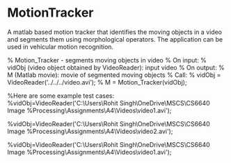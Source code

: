 # MotionTracker
A matlab based motion tracker that identifies the moving objects in a video and segments them using morphological operators. The application can be used in vehicular motion recognition.

% Motion_Tracker - segments moving objects in video
% On input:
%        vidObj (video object obtained by VideoReader): input video
% On output:
%       M (Matlab movie): movie of segmented moving objects
% Call:
%       vidObj = VideoReader(’../../../video.avi’);
%       M = Motion_Tracker(vidObj);

%Here are some example test cases:
%vidObj=VideoReader('C:\Users\Rohit Singh\OneDrive\MSCS\CS6640 Image
%Processing\Assignments\A4\Videos\video1.avi');

%vidObj=VideoReader('C:\Users\Rohit Singh\OneDrive\MSCS\CS6640 Image
%Processing\Assignments\A4\Videos\video2.avi');

%vidObj=VideoReader('C:\Users\Rohit Singh\OneDrive\MSCS\CS6640 Image
%Processing\Assignments\A4\Videos\video1.avi');
